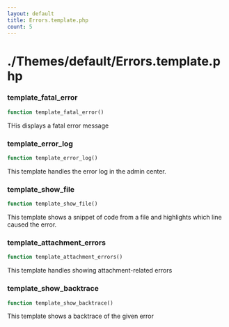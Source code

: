 ```yaml
---
layout: default
title: Errors.template.php
count: 5
---
```


# ./Themes/default/Errors.template.php

### template_fatal_error

```php
function template_fatal_error()
```
THis displays a fatal error message




### template_error_log

```php
function template_error_log()
```
This template handles the error log in the admin center.




### template_show_file

```php
function template_show_file()
```
This template shows a snippet of code from a file and highlights which line caused the error.




### template_attachment_errors

```php
function template_attachment_errors()
```
This template handles showing attachment-related errors




### template_show_backtrace

```php
function template_show_backtrace()
```
This template shows a backtrace of the given error





